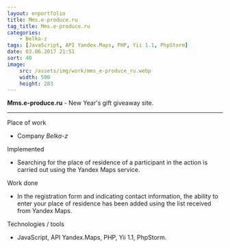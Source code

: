 ```yaml
---
layout: enportfolio
title: Mms.e-produce.ru
tag_title: Mms.e-produce.ru
categories:
    - Belka-z
tags: [JavaScript, API Yandex.Maps, PHP, Yii 1.1, PhpStorm]
date: 03.06.2017 21:51
sort: 40
image: 
    src: /assets/img/work/mms_e-produce_ru.webp 
    width: 500
    height: 283
---
```


**Mms.e-produce.ru** - New Year's gift giveaway site.

---

Place of work

* Company _Belka-z_

Implemented

* Searching for the place of residence of a participant in the action is carried out using the Yandex Maps service.

Work done

* In the registration form and indicating contact information, the ability to enter your place of residence has been added using the list received from Yandex Maps.

Technologies / tools

* JavaScript, API Yandex.Maps, PHP, Yii 1.1, PhpStorm.
